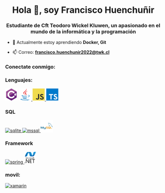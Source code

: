 <h1 align="center">Hola 👋, soy Francisco Huenchuñir</h1>
<h3 align="center">Estudiante de Cft Teodoro Wickel Kluwen, un apasionado en el mundo de la informática y la programación</h3>

- 🌱 Actualmente estoy aprendiendo **Docker, Git**

- 📫 Correo: **francisco.huenchunir2022@twk.cl**

<h3 align="left">Conectate conmigo:</h3>
<p align="left">
</p>

<h3 align="left">Lenguajes:</h3>
<p align="left"> <a href="https://www.w3schools.com/cs/" target="_blank" rel="noreferrer"> <img src="https://raw.githubusercontent.com/devicons/devicon/master/icons/csharp/csharp-original.svg" alt="csharp" width="40" height="40"/></a>  <a href="https://www.java.com" target="_blank" rel="noreferrer"> <img src="https://raw.githubusercontent.com/devicons/devicon/master/icons/java/java-original.svg" alt="java" width="40" height="40"/> </a> <a href="https://developer.mozilla.org/en-US/docs/Web/JavaScript" target="_blank" rel="noreferrer"> <img src="https://raw.githubusercontent.com/devicons/devicon/master/icons/javascript/javascript-original.svg" alt="javascript" width="40" height="40"/> </a> 
   <a href="https://www.typescriptlang.org/" target="_blank" rel="noreferrer"> <img src="https://raw.githubusercontent.com/devicons/devicon/master/icons/typescript/typescript-original.svg" alt="typescript" width="40" height="40"/> </a> 
 </p>
<h3 aling="left">SQL</h3>
 <a href="https://www.sqlite.org/" target="_blank" rel="noreferrer"> <img src="https://www.vectorlogo.zone/logos/sqlite/sqlite-icon.svg" alt="sqlite" width="40" height="40"/> </a><a href="https://www.microsoft.com/en-us/sql-server" target="_blank" rel="noreferrer"> <img src="https://www.svgrepo.com/show/303229/microsoft-sql-server-logo.svg" alt="mssql" width="40" height="40"/> </a> <a href="https://www.mysql.com/" target="_blank" rel="noreferrer"> <img src="https://raw.githubusercontent.com/devicons/devicon/master/icons/mysql/mysql-original-wordmark.svg" alt="mysql" width="40" height="40"/> </a> 
 
<h3 aling="left">Framework</h3>
<a href="https://spring.io/" target="_blank" rel="noreferrer"> <img src="https://www.vectorlogo.zone/logos/springio/springio-icon.svg" alt="spring" width="40" height="40"/>
   <a href="https://dotnet.microsoft.com/" target="_blank" rel="noreferrer"> <img src="https://raw.githubusercontent.com/devicons/devicon/master/icons/dot-net/dot-net-original-wordmark.svg" alt="dotnet" width="40" height="40"/> 
</a>

<h3 align="left">movil:</h3>
  <a href="https://dotnet.microsoft.com/apps/xamarin" target="_blank" rel="noreferrer"> <img src="[https://raw.githubusercontent.com/detain/svg-logos/780f25886640cef088af994181646db2f6b1a3f8/svg/xamarin.svg](https://ibb.co/p4KX1Jw)" alt="xamarin" width="40" height="40"/> </a>
